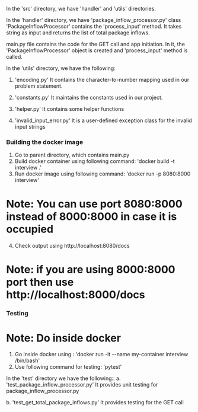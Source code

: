 In the 'src' directory, we have 'handler' and 'utils' directories.

In the 'handler' directory, we have 'package_inflow_processor.py'
class 'PackageInflowProcessor' contains the 'process_input' method.
It takes string as input and returns the list of total package inflows.


main.py file contains the code for the GET call and app initiation.
In it, the 'PackageInflowProcessor' object is created and 'process_input' method is called.


In the 'utils' directory, we have the following:
1. 'encoding.py'
It contains the character-to-number mapping used in our problem statement.

2. 'constants.py'
It maintains the constants used in our project.

3. 'helper.py'
It contains some helper functions

4. 'invalid_input_error.py'
It is a user-defined exception class for the invalid input strings


### Building the docker image

1. Go to parent directory, which contains main.py
2. Build docker container using following command: 'docker build -t interview .'
3. Run docker image using following command: 'docker run -p 8080:8000 interview'
# Note: You can use port 8080:8000 instead of 8000:8000 in case it is occupied
4. Check output using http://localhost:8080/docs
# Note: if you are using 8000:8000 port then use http://localhost:8000/docs


### Testing
# Note: Do inside docker 
1. Go inside docker using : 'docker run -it --name my-container interview /bin/bash'
2. Use following command for testing: 'pytest'

In the 'test' directory we have the following::
a. 'test_package_inflow_processor.py'
It provides unit testing for package_inflow_processor.py

b. 'test_get_total_package_inflows.py'
It provides testing for the GET call



